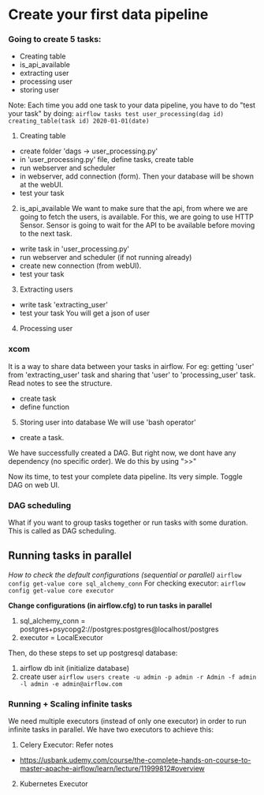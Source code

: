 # Create your first data pipeline

### Going to create 5 tasks: 

- Creating table
- is_api_available
- extracting user
- processing user
- storing user

Note: Each time you add one task to your data pipeline, you have to do "test your task" by doing:
`airflow tasks test user_processing(dag id) creating_table(task id) 2020-01-01(date)`


1. Creating table
- create folder 'dags -> user_processing.py'
- in 'user_processing.py' file, define tasks, create table
- run webserver and scheduler
- in webserver, add connection (form). Then your database will be shown at the webUI.
- test your task

2. is_api_available
We want to make sure that the api, from where we are going to fetch the users, is available.
For this, we are going to use HTTP Sensor.
Sensor is going to wait for the API to be available before moving to the next task.
- write task in 'user_processing.py'
- run webserver and scheduler (if not running already)
- create new connection (from webUI). 
- test your task

3. Extracting users
- write task 'extracting_user'
- test your task
You will get a json of user

4. Processing user
### xcom
It is a way to share data between your tasks in airflow. For eg: getting 'user' from 'extracting_user' task and sharing that 'user' to 'processing_user' task. Read notes to see the structure.
- create task
- define function

5. Storing user into database
We will use 'bash operator'
- create a task.

We have successfully created a DAG. But right now, we dont have any dependency (no specific order).
We do this by using ">>"


Now its time, to test your complete data pipeline. Its very simple. Toggle DAG on web UI.

### DAG scheduling
What if you want to group tasks together or run tasks with some duration. This is called as DAG scheduling.

## Running tasks in parallel

*How to check the default configurations (sequential or parallel)*
`airflow config get-value core sql_alchemy_conn`
For checking executor:
`airflow config get-value core executor`

**Change configurations (in airflow.cfg) to run tasks in parallel**
1. sql_alchemy_conn = postgres+psycopg2://postgres:postgres@localhost/postgres
2. executor = LocalExecutor

Then, do these steps to set up postgresql database:
1. airflow db init (initialize database)
2. create user
`airflow users create -u admin -p admin -r Admin -f admin -l admin -e admin@airflow.com`

### Running + Scaling infinite tasks
We need multiple executors (instead of only one executor) in order to run infinite tasks in parallel. We have two executors to achieve this:
1. Celery Executor: Refer notes
- https://usbank.udemy.com/course/the-complete-hands-on-course-to-master-apache-airflow/learn/lecture/11999812#overview

2. Kubernetes Executor